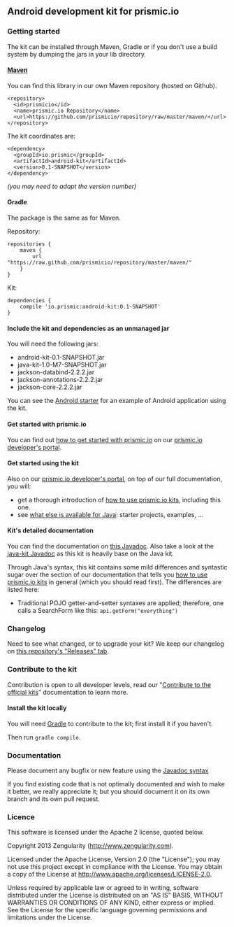 ## Android development kit for prismic.io

### Getting started

The kit can be installed through Maven, Gradle or if you don't use a build system by dumping the jars in your lib directory.

#### [Maven](http://maven.apache.org/)

You can find this library in our own Maven repository (hosted on Github).

```
<repository>
  <id>prismicio</id>
  <name>prismic.io Repository</name>
  <url>https://github.com/prismicio/repository/raw/master/maven/</url>
</repository>
```

The kit coordinates are:

```
<dependency>
  <groupId>io.prismic</groupId>
  <artifactId>android-kit</artifactId>
  <version>0.1-SNAPSHOT</version>
</dependency>
```

*(you may need to adapt the version number)*

#### Gradle

The package is the same as for Maven.

Repository:

```
repositories {
    maven {
        url "https://raw.github.com/prismicio/repository/master/maven/"
    }
}
```

Kit:

```
dependencies {
    compile 'io.prismic:android-kit:0.1-SNAPSHOT'
}
```

#### Include the kit and dependencies as an unmanaged jar

You will need the following jars:
 * android-kit-0.1-SNAPSHOT.jar
 * java-kit-1.0-M7-SNAPSHOT.jar
 * jackson-databind-2.2.2.jar
 * jackson-annotations-2.2.2.jar
 * jackson-core-2.2.2.jar

You can see the [Android starter](https://github.com/prismicio/android-starter) for an example of Android application using the kit.

#### Get started with prismic.io

You can find out [how to get started with prismic.io](https://developers.prismic.io/documentation/UjBaQsuvzdIHvE4D/getting-started) on our [prismic.io developer's portal](https://developers.prismic.io/).

#### Get started using the kit

Also on our [prismic.io developer's portal](https://developers.prismic.io/), on top of our full documentation, you will:
 * get a thorough introduction of [how to use prismic.io kits](https://developers.prismic.io/documentation/UjBe8bGIJ3EKtgBZ/api-documentation#kits-and-helpers), including this one.
 * see [what else is available for Java](https://developers.prismic.io/technologies/UjBh0MuvzeMJvE4g/java): starter projects, examples, ...


#### Kit's detailed documentation

You can find the documentation on [this Javadoc](http://prismicio.github.io/android-kit/). Also take a look at the [java-kit Javadoc](http://prismicio.github.io/java-kit/) as this kit is heavily base on the Java kit.

Through Java's syntax, this kit contains some mild differences and syntastic sugar over the section of our documentation that tells you [how to use prismic.io kits](https://developers.prismic.io/documentation/UjBe8bGIJ3EKtgBZ/api-documentation#kits-and-helpers) in general (which you should read first). The differences are listed here:
 * Traditional POJO getter-and-setter syntaxes are applied; therefore, one calls a SearchForm like this: ```api.getForm("everything")```

### Changelog

Need to see what changed, or to upgrade your kit? We keep our changelog on [this repository's "Releases" tab](https://github.com/prismicio/android-kit/releases).

### Contribute to the kit

Contribution is open to all developer levels, read our "[Contribute to the official kits](https://developers.prismic.io/documentation/UszOeAEAANUlwFpp/contribute-to-the-official-kits)" documentation to learn more.

#### Install the kit locally

You will need [Gradle](http://gradle.org/) to contribute to the kit; first install it if you haven't.

Then run ```gradle compile```.

### Documentation

Please document any bugfix or new feature using the [Javadoc syntax](http://docs.oracle.com/javase/1.5.0/docs/tooldocs/windows/javadoc.html)

If you find existing code that is not optimally documented and wish to make it better, we really appreciate it; but you should document it on its own branch and its own pull request.


### Licence

This software is licensed under the Apache 2 license, quoted below.

Copyright 2013 Zengularity (http://www.zengularity.com).

Licensed under the Apache License, Version 2.0 (the "License"); you may not use this project except in compliance with the License. You may obtain a copy of the License at http://www.apache.org/licenses/LICENSE-2.0.

Unless required by applicable law or agreed to in writing, software distributed under the License is distributed on an "AS IS" BASIS, WITHOUT WARRANTIES OR CONDITIONS OF ANY KIND, either express or implied. See the License for the specific language governing permissions and limitations under the License.